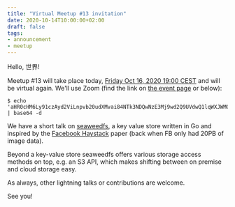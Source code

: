 ```yaml
---
title: "Virtual Meetup #13 invitation"
date: 2020-10-14T10:00:00+02:00
draft: false
tags:
- announcement
- meetup
---
```


Hello, 世界!

Meetup #13 will take place today, [Friday Oct 16, 2020 19:00
CEST](https://www.meetup.com/Leipzig-Golang/events/268785569/) and will be
virtual again. We'll use Zoom (find the link on [the event
page](https://www.meetup.com/Leipzig-Golang/events/268785569/) or below):

```shell
$ echo 'aHR0cHM6Ly91czAyd2ViLnpvb20udXMvai84NTk3NDQwNzE3Mj9wd2Q9UVdwQ1lqWXJWM0ZoYldJd0wyTlBiVTlPYldaaFVUMDkK' | base64 -d
```

We have a short talk on [seaweedfs](https://github.com/chrislusf/seaweedfs), a
key value store written in Go and inspired by the [Facebook
Haystack](https://www.usenix.org/legacy/event/osdi10/tech/full_papers/Beaver.pdf)
paper (back when FB only had 20PB of image data).

Beyond a key-value store seaweedfs offers various storage access methods on
top, e.g. an S3 API, which makes shifting between on premise and cloud storage
easy.

As always, other lightning talks or contributions are welcome.

See you!
